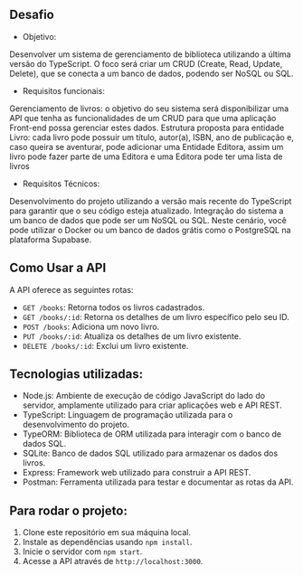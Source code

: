 ## Desafio
  -  Objetivo:

Desenvolver um sistema de gerenciamento de biblioteca utilizando a última versão do TypeScript. O foco será criar um CRUD (Create, Read, Update, Delete), que se conecta a um banco de dados, podendo ser NoSQL ou SQL.

  -  Requisitos funcionais:

Gerenciamento de livros: o objetivo do seu sistema será disponibilizar uma API que tenha as funcionalidades de um CRUD para que uma aplicação Front-end possa gerenciar estes dados.
Estrutura proposta para entidade Livro: cada livro pode possuir um título, autor(a), ISBN, ano de publicação e, caso queira se aventurar, pode adicionar uma Entidade Editora, assim um livro pode fazer parte de uma Editora e uma Editora pode ter uma lista de livros

  -  Requisitos Técnicos:

Desenvolvimento do projeto utilizando a versão mais recente do TypeScript para garantir que o seu código esteja atualizado. Integração do sistema a um banco de dados que pode ser um NoSQL ou SQL. Neste cenário, você pode utilizar o Docker ou um banco de dados grátis como o PostgreSQL na plataforma Supabase.


## Como Usar a API

A API oferece as seguintes rotas:

- `GET /books`: Retorna todos os livros cadastrados.
- `GET /books/:id`: Retorna os detalhes de um livro específico pelo seu ID.
- `POST /books`: Adiciona um novo livro.
- `PUT /books/:id`: Atualiza os detalhes de um livro existente.
- `DELETE /books/:id`: Exclui um livro existente.


## Tecnologias utilizadas:

- Node.js: Ambiente de execução de código JavaScript do lado do servidor, amplamente utilizado para criar aplicações web e API REST.
- TypeScript: Linguagem de programação utilizada para o desenvolvimento do projeto.
- TypeORM: Biblioteca de ORM utilizada para interagir com o banco de dados SQL.
- SQLite: Banco de dados SQL utilizado para armazenar os dados dos livros.
- Express: Framework web utilizado para construir a API REST.
- Postman: Ferramenta utilizada para testar e documentar as rotas da API.


## Para rodar o projeto:

1. Clone este repositório em sua máquina local.
2. Instale as dependências usando `npm install`.
3. Inicie o servidor com `npm start`.
4. Acesse a API através de `http://localhost:3000`.
